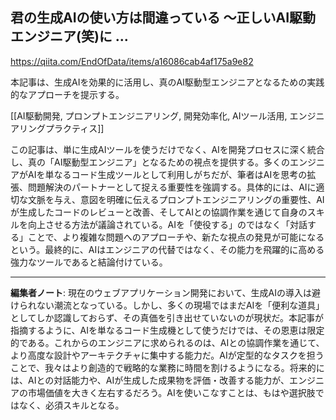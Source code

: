 ## 君の生成AIの使い方は間違っている ～正しいAI駆動エンジニア(笑)に ...

https://qiita.com/EndOfData/items/a16086cab4af175a9e82

本記事は、生成AIを効果的に活用し、真のAI駆動型エンジニアとなるための実践的なアプローチを提示する。

[[AI駆動開発, プロンプトエンジニアリング, 開発効率化, AIツール活用, エンジニアリングプラクティス]]

この記事は、単に生成AIツールを使うだけでなく、AIを開発プロセスに深く統合し、真の「AI駆動型エンジニア」となるための視点を提供する。多くのエンジニアがAIを単なるコード生成ツールとして利用しがちだが、筆者はAIを思考の拡張、問題解決のパートナーとして捉える重要性を強調する。具体的には、AIに適切な文脈を与え、意図を明確に伝えるプロンプトエンジニアリングの重要性、AIが生成したコードのレビューと改善、そしてAIとの協調作業を通じて自身のスキルを向上させる方法が議論されている。AIを「使役する」のではなく「対話する」ことで、より複雑な問題へのアプローチや、新たな視点の発見が可能になるという。最終的に、AIはエンジニアの代替ではなく、その能力を飛躍的に高める強力なツールであると結論付けている。

---

**編集者ノート**: 現在のウェブアプリケーション開発において、生成AIの導入は避けられない潮流となっている。しかし、多くの現場ではまだAIを「便利な道具」としてしか認識しておらず、その真価を引き出せていないのが現状だ。本記事が指摘するように、AIを単なるコード生成機として使うだけでは、その恩恵は限定的である。これからのエンジニアに求められるのは、AIとの協調作業を通じて、より高度な設計やアーキテクチャに集中する能力だ。AIが定型的なタスクを担うことで、我々はより創造的で戦略的な業務に時間を割けるようになる。将来的には、AIとの対話能力や、AIが生成した成果物を評価・改善する能力が、エンジニアの市場価値を大きく左右するだろう。AIを使いこなすことは、もはや選択肢ではなく、必須スキルとなる。
